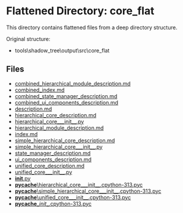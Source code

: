 # Flattened Directory: core_flat

This directory contains flattened files from a deep directory structure.

Original structure:

- tools\shadow_tree\output\src\core_flat

## Files

- [combined_hierarchical_module_description.md](./combined_hierarchical_module_description.md)
- [combined_index.md](./combined_index.md)
- [combined_state_manager_description.md](./combined_state_manager_description.md)
- [combined_ui_components_description.md](./combined_ui_components_description.md)
- [description.md](./description.md)
- [hierarchical_core_description.md](./hierarchical_core_description.md)
- [hierarchical_core___init__.py](./hierarchical_core___init__.py)
- [hierarchical_module_description.md](./hierarchical_module_description.md)
- [index.md](./index.md)
- [simple_hierarchical_core_description.md](./simple_hierarchical_core_description.md)
- [simple_hierarchical_core___init__.py](./simple_hierarchical_core___init__.py)
- [state_manager_description.md](./state_manager_description.md)
- [ui_components_description.md](./ui_components_description.md)
- [unified_core_description.md](./unified_core_description.md)
- [unified_core___init__.py](./unified_core___init__.py)
- [__init__.py](./__init__.py)
- [__pycache__\hierarchical_core___init__.cpython-313.pyc](./__pycache___hierarchical_core___init__.cpython-313.pyc)
- [__pycache__\simple_hierarchical_core___init__.cpython-313.pyc](./__pycache___simple_hierarchical_core___init__.cpython-313.pyc)
- [__pycache__\unified_core___init__.cpython-313.pyc](./__pycache___unified_core___init__.cpython-313.pyc)
- [__pycache__\__init__.cpython-313.pyc](./__pycache_____init__.cpython-313.pyc)
